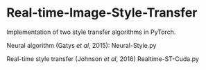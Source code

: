 # Real-time-Image-Style-Transfer

Implementation of two style transfer algorithms in PyTorch.

Neural algorithm (Gatys *et al*, 2015): Neural-Style.py 

Real-time style transfer (Johnson *et al*, 2016) Realtime-ST-Cuda.py
